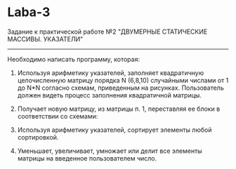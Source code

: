 # Laba-3
Задание к практической работе №2 "ДВУМЕРНЫЕ СТАТИЧЕСКИЕ МАССИВЫ. УКАЗАТЕЛИ"
________________________________________________________________________________________
Необходимо написать программу, которая:

1)    Используя арифметику указателей, заполняет квадратичную целочисленную матрицу порядка N (6,8,10) случайными числами от 1 до  N*N согласно схемам, приведенным на рисунках. Пользователь должен видеть процесс заполнения квадратичной матрицы.

2)    Получает новую матрицу, из матрицы п. 1, переставляя ее блоки в соответствии со схемами:

3)    Используя арифметику указателей, сортирует элементы любой сортировкой.

4)    Уменьшает, увеличивает, умножает или делит все элементы матрицы на введенное пользователем число.
